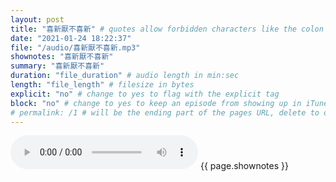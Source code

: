 ```yaml
---
layout: post
title: "喜新厭不喜新" # quotes allow forbidden characters like the colon
date: "2021-01-24 18:22:37"
file: "/audio/喜新厭不喜新.mp3"
shownotes: "喜新厭不喜新"
summary: "喜新厭不喜新"
duration: "file_duration" # audio length in min:sec
length: "file_length" # filesize in bytes
explicit: "no" # change to yes to flag with the explicit tag
block: "no" # change to yes to keep an episode from showing up in iTunes
# permalink: /1 # will be the ending part of the pages URL, delete to default to the title
---
```


<audio controls>
<source src="{{site.url}}{{site.baseurl}}{{ page.file }}" type="audio/x-mp3">
Your browser does not support the audio element.
</audio>
{{ page.shownotes }}
